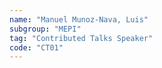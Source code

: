 ```yaml
---
name: "Manuel Munoz-Nava, Luis"
subgroup: "MEPI"
tag: "Contributed Talks Speaker"
code: "CT01"
---
```

